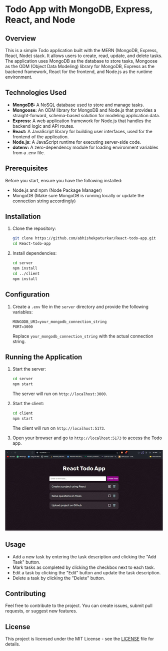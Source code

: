 # Todo App with MongoDB, Express, React, and Node

## Overview

This is a simple Todo application built with the MERN (MongoDB, Express, React, Node) stack. It allows users to create, read, update, and delete tasks. The application uses MongoDB as the database to store tasks, Mongoose as the ODM (Object Data Modeling) library for MongoDB, Express as the backend framework, React for the frontend, and Node.js as the runtime environment.

## Technologies Used

- **MongoDB:** A NoSQL database used to store and manage tasks.
- **Mongoose:** An ODM library for MongoDB and Node.js that provides a straight-forward, schema-based solution for modeling application data.
- **Express:** A web application framework for Node.js that handles the backend logic and API routes.
- **React:** A JavaScript library for building user interfaces, used for the frontend of the application.
- **Node.js:** A JavaScript runtime for executing server-side code.
- **dotenv:** A zero-dependency module for loading environment variables from a .env file.

## Prerequisites

Before you start, ensure you have the following installed:

- Node.js and npm (Node Package Manager)
- MongoDB (Make sure MongoDB is running locally or update the connection string accordingly)

## Installation

1. Clone the repository:

   ```bash
   git clone https://github.com/abhishekpaturkar/React-todo-app.git
   cd React-todo-app
   ```

2. Install dependencies:

   ```bash
   cd server
   npm install
   cd ../client
   npm install
   ```

## Configuration

1. Create a `.env` file in the `server` directory and provide the following variables:

   ```env
   MONGODB_URI=your_mongodb_connection_string
   PORT=3000
   ```

   Replace `your_mongodb_connection_string` with the actual connection string.

## Running the Application

1. Start the server:

   ```bash
   cd server
   npm start
   ```

   The server will run on `http://localhost:3000`.

2. Start the client:

   ```bash
   cd client
   npm start
   ```

   The client will run on `http://localhost:5173`.

3. Open your browser and go to `http://localhost:5173` to access the Todo app.

![Screenshot](React.JPG)

## Usage

- Add a new task by entering the task description and clicking the "Add Task" button.
- Mark tasks as completed by clicking the checkbox next to each task.
- Edit a task by clicking the "Edit" button and update the task description.
- Delete a task by clicking the "Delete" button.

## Contributing

Feel free to contribute to the project. You can create issues, submit pull requests, or suggest new features.

## License

This project is licensed under the MIT License - see the [LICENSE](LICENSE) file for details.
